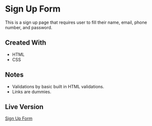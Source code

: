 # Sign Up Form
This is a sign up page that requires user to fill their name, email, phone number, and password.
## Created With
* HTML
* CSS
## Notes
* Validations by basic built in HTML validations.
* Links are dummies.
## Live Version
[Sign Up Form](https://wangchowchow.github.io/sign-up-form/)

